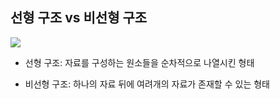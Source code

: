## 선형 구조 vs 비선형 구조

<img src='https://user-images.githubusercontent.com/32455422/53398756-c7956580-39ed-11e9-8ff3-064f8b9ce1f7.png'>

- 선형 구조: 자료를 구성하는 원소들을 순차적으로 나열시킨 형태

- 비선형 구조: 하나의 자료 뒤에 여려개의 자료가 존재할 수 있는 형태
